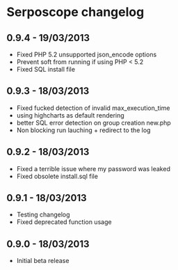 # Serposcope changelog

## 0.9.4 - 19/03/2013

* Fixed PHP 5.2 unsupported json_encode options 
* Prevent soft from running if using PHP < 5.2
* Fixed SQL install file

## 0.9.3 - 18/03/2013

* Fixed fucked detection of invalid max_execution_time
* using highcharts as default rendering
* better SQL error detection on group creation new.php
* Non blocking run lauching + redirect to the log

## 0.9.2 - 18/03/2013

* Fixed a terrible issue where my password was leaked
* Fixed obsolete install.sql file

## 0.9.1 - 18/03/2013

* Testing changelog
* Fixed deprecated function usage

## 0.9.0 - 18/03/2013

* Initial beta release
